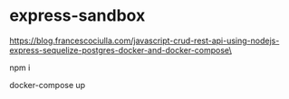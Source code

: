 # express-sandbox
https://blog.francescociulla.com/javascript-crud-rest-api-using-nodejs-express-sequelize-postgres-docker-and-docker-compose\

npm i

docker-compose up